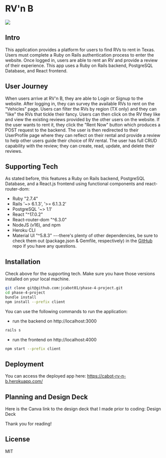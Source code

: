# RV'n B

![](https://media.giphy.com/media/9XbAvWLnzffDFLagQe/giphy.gif)

## Intro
This application provides a platform for users to find RVs to rent in Texas.  Users must complete a Ruby on Rails authentication process to enter the website.  Once logged in, users are able to rent an RV and provide a review of their experience.  This app uses a Ruby on Rails backend, PostgreSQL Database, and React frontend.

## User Journey
When users arrive at RV'n B, they are able to Login or Signup to the website.  After logging in, they can survey the available RVs to rent on the "Vehicles" page.  Users can filter the RVs by region (TX only) and they can "like" the RVs that tickle their fancy.  Users can then click on the RV they like and view the existing reviews provided by the other users on the website.  If the user wants to rent it, they click the "Rent Now" button which produces a POST request to the backend.  The user is then redirected to their UserProfile page where they can reflect on their rental and provide a review to help other users guide their choice of RV rental.  The user has full CRUD capability with the review; they can create, read, update, and delete their reviews.  

## Supporting Tech

As stated before, this features a Ruby on Rails backend, PostgreSQL Database, and a React.js frontend using functional components and react-router-dom:
- Ruby "2.7.4"
- Rails '~> 6.1.3', '>= 6.1.3.2'
- PostgreSQL '~> 1.1'
- React "^17.0.2"
- React-router-dom "^6.3.0"
- NodeJS (v16), and npm
- Heroku CLI
- Material UI "^5.8.3"
---there's plenty of other dependencies, be sure to check them out (package.json & Gemfile, respectively) in the [GitHub] repo if you have any questions.

## Installation

Check above for the supporting tech.  Make sure you have those versions installed on your local machine.  

```sh
git clone git@github.com:jcabot01/phase-4-project.git
cd phase-4-project
bundle install
npm install --prefix client
```

You can use the following commands to run the application:

- run the backend on http://localhost:3000
 ```sh 
rails s
```
- run the frontend on http://localhost:4000
```sh
npm start --prefix client
```

## Deployment
You can access the deployed app here: https://cabot-rv-n-b.herokuapp.com/

## Planning and Design Deck
Here is the Canva link to the design deck that I made prior to coding: <a ref="https://www.canva.com/design/DAFC67OtvSY/rrPF-X8-SlDR9N1QxdfZTg/view?utm_content=DAFC67OtvSY&utm_campaign=designshare&utm_medium=link2&utm_source=sharebutton">Design Deck</a>

Thank you for reading!

## License

MIT


[//]: # (These are reference links used in the body of this note and get stripped out when the markdown processor does its job. There is no need to format nicely because it shouldn't be seen. Thanks SO - http://stackoverflow.com/questions/4823468/store-comments-in-markdown-syntax)

   [GitHub]: <https://github.com/jcabot01/phase-4-project.git>

